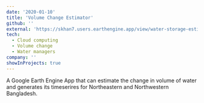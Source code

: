 ```yaml
---
date: '2020-01-10'
title: 'Volume Change Estimator'
github: ''
external: 'https://skhan7.users.earthengine.app/view/water-storage-estimator'
tech:
  - Cloud computing
  - Volume change
  - Water managers
company: ''
showInProjects: true
---
```


A Google Earth Engine App that can estimate the
change in volume of water and generates its timeserires
for Northeastern and Northwestern Bangladesh.
